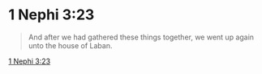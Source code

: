 # 1 Nephi 3:23

> And after we had gathered these things together, we went up again unto the house of Laban.

[1 Nephi 3:23](https://www.churchofjesuschrist.org/study/scriptures/bofm/1-ne/3?lang=eng&id=p23#p23)


